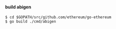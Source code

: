 
#### build abigen
```
$ cd $GOPATH/src/github.com/ethereum/go-ethereum
$ go build ./cmd/abigen
```
